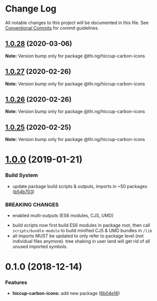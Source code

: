 # Change Log

All notable changes to this project will be documented in this file.
See [Conventional Commits](https://conventionalcommits.org) for commit guidelines.

## [1.0.28](https://github.com/thi-ng/umbrella/compare/@thi.ng/hiccup-carbon-icons@1.0.27...@thi.ng/hiccup-carbon-icons@1.0.28) (2020-03-06)

**Note:** Version bump only for package @thi.ng/hiccup-carbon-icons





## [1.0.27](https://github.com/thi-ng/umbrella/compare/@thi.ng/hiccup-carbon-icons@1.0.26...@thi.ng/hiccup-carbon-icons@1.0.27) (2020-02-26)

**Note:** Version bump only for package @thi.ng/hiccup-carbon-icons





## [1.0.26](https://github.com/thi-ng/umbrella/compare/@thi.ng/hiccup-carbon-icons@1.0.25...@thi.ng/hiccup-carbon-icons@1.0.26) (2020-02-26)

**Note:** Version bump only for package @thi.ng/hiccup-carbon-icons





## [1.0.25](https://github.com/thi-ng/umbrella/compare/@thi.ng/hiccup-carbon-icons@1.0.24...@thi.ng/hiccup-carbon-icons@1.0.25) (2020-02-25)

**Note:** Version bump only for package @thi.ng/hiccup-carbon-icons





# [1.0.0](https://github.com/thi-ng/umbrella/compare/@thi.ng/hiccup-carbon-icons@0.1.2...@thi.ng/hiccup-carbon-icons@1.0.0) (2019-01-21)

### Build System

* update package build scripts & outputs, imports in ~50 packages ([b54b703](https://github.com/thi-ng/umbrella/commit/b54b703))

### BREAKING CHANGES

* enabled multi-outputs (ES6 modules, CJS, UMD)

- build scripts now first build ES6 modules in package root, then call
  `scripts/bundle-module` to build minified CJS & UMD bundles in `/lib`
- all imports MUST be updated to only refer to package level
  (not individual files anymore). tree shaking in user land will get rid of
  all unused imported symbols.

# 0.1.0 (2018-12-14)

### Features

* **hiccup-carbon-icons:** add new package ([6b04e16](https://github.com/thi-ng/umbrella/commit/6b04e16))
